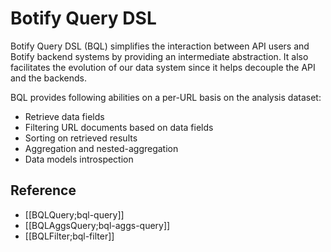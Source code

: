# Botify Query DSL

Botify Query DSL (BQL) simplifies the interaction between API users and Botify backend systems by providing an intermediate abstraction. It also facilitates the evolution of our data system since it helps decouple the API and the backends.

BQL provides following abilities on a per-URL basis on the analysis dataset:
  - Retrieve data fields
  - Filtering URL documents based on data fields
  - Sorting on retrieved results
  - Aggregation and nested-aggregation
  - Data models introspection

## Reference
- [[BQLQuery;bql-query]]
- [[BQLAggsQuery;bql-aggs-query]]
- [[BQLFilter;bql-filter]]



